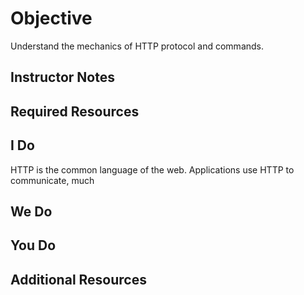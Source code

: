 # Objective
Understand the mechanics of HTTP protocol and commands.
## Instructor Notes


## Required Resources


## I Do
HTTP is the common language of the web. Applications use HTTP to communicate, much 


## We Do

## You Do



## Additional Resources

<!--stackedit_data:
eyJoaXN0b3J5IjpbOTU1NDY5MTAyLC0xNjYwMjI5NjI5XX0=
-->